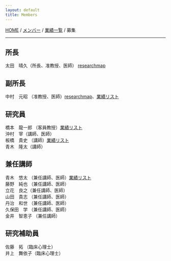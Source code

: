 ```yaml
---
layout: default
title: Members
---
```

[HOME](https://middrshowa.github.io/) / [メンバー](./members.html) / [業績一覧](./publications.html) / 募集

---


## 所長
太田　晴久（所長、准教授、医師）  [researchmap](https://researchmap.jp/HOTA)


## 副所長
中村　元昭 （准教授、医師）[researchmap](https://researchmap.jp/motoaki)、[業績リスト](https://scholar.google.com/citations?user=ZBhx9yAAAAAJ&hl=en)  


## 研究員
橋本　龍一郎 （客員教授）[業績リスト](https://scholar.google.com/citations?user=GR0lq9kAAAAJ&hl=en)  
沖村　宰（講師、医師）  
板橋　貴史 （講師）[業績リスト](https://scholar.google.com/citations?user=mxAFng4AAAAJ&hl=en)  
青木　隆太（講師）  

## 兼任講師
青木　悠太 （兼任講師、医師）[業績リスト](https://scholar.google.com/citations?user=46HN7h0AAAAJ&hl=en)  
藤野　純也 （兼任講師、医師）  
立花　良之（兼任講師、医師）  
山田　貴志 （兼任講師、医師）  
丹治　和世 （兼任講師、医師）  
久保田　学 （兼任講師、医師）  
金井　智恵子 （兼任講師）  

## 研究補助員
佐藤　拓 （臨床心理士）  
井上　舞依子（臨床心理士）  